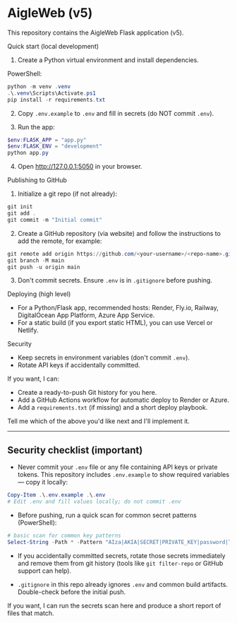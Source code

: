 # AigleWeb (v5)

This repository contains the AigleWeb Flask application (v5).

Quick start (local development)

1. Create a Python virtual environment and install dependencies.

PowerShell:

```powershell
python -m venv .venv
.\.venv\Scripts\Activate.ps1
pip install -r requirements.txt
```

2. Copy `.env.example` to `.env` and fill in secrets (do NOT commit `.env`).

3. Run the app:

```powershell
$env:FLASK_APP = "app.py"
$env:FLASK_ENV = "development"
python app.py
```

4. Open http://127.0.0.1:5050 in your browser.

Publishing to GitHub

1. Initialize a git repo (if not already):

```powershell
git init
git add .
git commit -m "Initial commit"
```

2. Create a GitHub repository (via website) and follow the instructions to add the remote, for example:

```powershell
git remote add origin https://github.com/<your-username>/<repo-name>.git
git branch -M main
git push -u origin main
```

3. Don't commit secrets. Ensure `.env` is in `.gitignore` before pushing.

Deploying (high level)

- For a Python/Flask app, recommended hosts: Render, Fly.io, Railway, DigitalOcean App Platform, Azure App Service.
- For a static build (if you export static HTML), you can use Vercel or Netlify.

Security

- Keep secrets in environment variables (don't commit `.env`).
- Rotate API keys if accidentally committed.

If you want, I can:
- Create a ready-to-push Git history for you here.
- Add a GitHub Actions workflow for automatic deploy to Render or Azure.
- Add a `requirements.txt` (if missing) and a short deploy playbook.

Tell me which of the above you'd like next and I'll implement it.

---

## Security checklist (important)

- Never commit your `.env` file or any file containing API keys or private tokens. This repository includes `.env.example` to show required variables — copy it locally:

```powershell
Copy-Item .\.env.example .\.env
# Edit .env and fill values locally; do not commit .env
```

- Before pushing, run a quick scan for common secret patterns (PowerShell):

```powershell
# basic scan for common key patterns
Select-String -Path * -Pattern "AIza|AKIA|SECRET|PRIVATE_KEY|password|TOKEN|api_key|SUPABASE_KEY" -SimpleMatch -NotMatch '\.git\\' | Select-Object Path, LineNumber, Line
```

- If you accidentally committed secrets, rotate those secrets immediately and remove them from git history (tools like `git filter-repo` or GitHub support can help).

- `.gitignore` in this repo already ignores `.env` and common build artifacts. Double-check before the initial push.

If you want, I can run the secrets scan here and produce a short report of files that match.